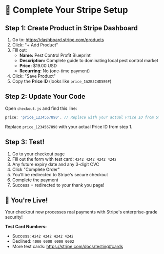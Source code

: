 # 🚀 Complete Your Stripe Setup

## Step 1: Create Product in Stripe Dashboard

1. Go to: https://dashboard.stripe.com/products
2. Click: "+ Add Product"
3. Fill out:
   - **Name:** Pest Control Profit Blueprint
   - **Description:** Complete guide to dominating local pest control market
   - **Price:** $19.00 USD
   - **Recurring:** No (one-time payment)
4. Click: "Save Product"
5. Copy the **Price ID** (looks like `price_1A2B3C4D5E6F`)

## Step 2: Update Your Code

Open `checkout.js` and find this line:
```javascript
price: 'price_1234567890', // Replace with your actual Price ID from Stripe Dashboard
```

Replace `price_1234567890` with your actual Price ID from step 1.

## Step 3: Test!

1. Go to your checkout page
2. Fill out the form with test card: `4242 4242 4242 4242`
3. Any future expiry date and any 3-digit CVC
4. Click "Complete Order"
5. You'll be redirected to Stripe's secure checkout
6. Complete the payment
7. Success = redirected to your thank you page!

## 🎉 You're Live!

Your checkout now processes real payments with Stripe's enterprise-grade security!

**Test Card Numbers:**
- Success: `4242 4242 4242 4242`
- Declined: `4000 0000 0000 0002`
- More test cards: https://stripe.com/docs/testing#cards 